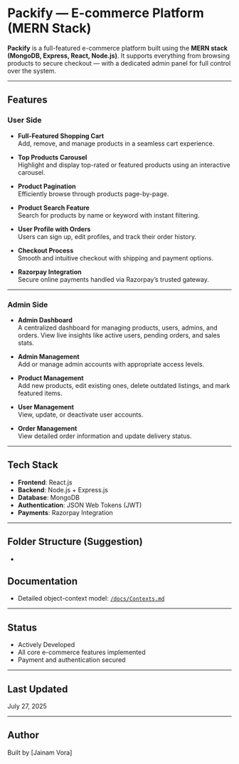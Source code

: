 # Packify — E-commerce Platform (MERN Stack)

**Packify** is a full-featured e-commerce platform built using the **MERN stack (MongoDB, Express, React, Node.js)**. It supports everything from browsing products to secure checkout — with a dedicated admin panel for full control over the system.

---

## Features

### User Side

- **Full-Featured Shopping Cart**  
  Add, remove, and manage products in a seamless cart experience.

- **Top Products Carousel**  
  Highlight and display top-rated or featured products using an interactive carousel.

- **Product Pagination**  
  Efficiently browse through products page-by-page.

- **Product Search Feature**  
  Search for products by name or keyword with instant filtering.

- **User Profile with Orders**  
  Users can sign up, edit profiles, and track their order history.

- **Checkout Process**  
  Smooth and intuitive checkout with shipping and payment options.

- **Razorpay Integration**  
  Secure online payments handled via Razorpay’s trusted gateway.

---

### Admin Side

- **Admin Dashboard**  
  A centralized dashboard for managing products, users, admins, and orders. View live insights like active users, pending orders, and sales stats.

- **Admin Management**  
  Add or manage admin accounts with appropriate access levels.

- **Product Management**  
  Add new products, edit existing ones, delete outdated listings, and mark featured items.

- **User Management**  
  View, update, or deactivate user accounts.

- **Order Management**  
  View detailed order information and update delivery status.

---

## Tech Stack

- **Frontend**: React.js  
- **Backend**: Node.js + Express.js  
- **Database**: MongoDB  
- **Authentication**: JSON Web Tokens (JWT)  
- **Payments**: Razorpay Integration  

---

## Folder Structure (Suggestion)

- 

## Documentation

- Detailed object-context model: [`/docs/Contexts.md`](docs/Context.md)

---

## Status

- Actively Developed  
- All core e-commerce features implemented  
- Payment and authentication secured  

---

## Last Updated

July 27, 2025

---

## Author

Built by [Jainam Vora] 


